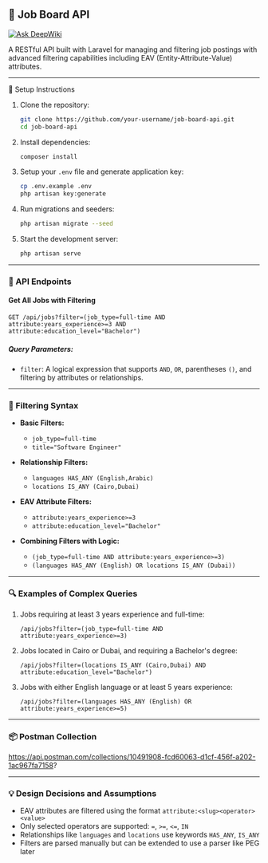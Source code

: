 ## 📘 Job Board API
[![Ask DeepWiki](https://deepwiki.com/badge.svg)](https://deepwiki.com/elhamabdelmonsef/job-board-api)

A RESTful API built with Laravel for managing and filtering job postings with advanced filtering capabilities including EAV (Entity-Attribute-Value) attributes.

---



🚀 Setup Instructions

1. Clone the repository:

   ```bash
   git clone https://github.com/your-username/job-board-api.git
   cd job-board-api
   ```

2. Install dependencies:

   ```bash
   composer install
   ```

3. Setup your `.env` file and generate application key:

   ```bash
   cp .env.example .env
   php artisan key:generate
   ```

4. Run migrations and seeders:

   ```bash
   php artisan migrate --seed
   ```

5. Start the development server:

   ```bash
   php artisan serve
   ```

---

### 📡 API Endpoints

#### Get All Jobs with Filtering

```http
GET /api/jobs?filter=(job_type=full-time AND attribute:years_experience>=3 AND attribute:education_level="Bachelor")
```

##### Query Parameters:

- `filter`: A logical expression that supports `AND`, `OR`, parentheses `()`, and filtering by attributes or relationships.

---

### 🧠 Filtering Syntax

- **Basic Filters:**

    - `job_type=full-time`
    - `title="Software Engineer"`

- **Relationship Filters:**

    - `languages HAS_ANY (English,Arabic)`
    - `locations IS_ANY (Cairo,Dubai)`

- **EAV Attribute Filters:**

    - `attribute:years_experience>=3`
    - `attribute:education_level="Bachelor"`

- **Combining Filters with Logic:**

    - `(job_type=full-time AND attribute:years_experience>=3)`
    - `(languages HAS_ANY (English) OR locations IS_ANY (Dubai))`

---

### 🔍 Examples of Complex Queries

1. Jobs requiring at least 3 years experience and full-time:

   ```
   /api/jobs?filter=(job_type=full-time AND attribute:years_experience>=3)
   ```

2. Jobs located in Cairo or Dubai, and requiring a Bachelor's degree:

   ```
   /api/jobs?filter=(locations IS_ANY (Cairo,Dubai) AND attribute:education_level="Bachelor")
   ```

3. Jobs with either English language or at least 5 years experience:

   ```
   /api/jobs?filter=(languages HAS_ANY (English) OR attribute:years_experience>=5)
   ```

---

### 📦 Postman Collection

https://api.postman.com/collections/10491908-fcd60063-d1cf-456f-a202-1ac967fa7158?

---

### 💡 Design Decisions and Assumptions

- EAV attributes are filtered using the format `attribute:<slug><operator><value>`
- Only selected operators are supported: `=`, `>=`, `<=`, `IN`
- Relationships like `languages` and `locations` use keywords `HAS_ANY`, `IS_ANY`
- Filters are parsed manually but can be extended to use a parser like PEG later

